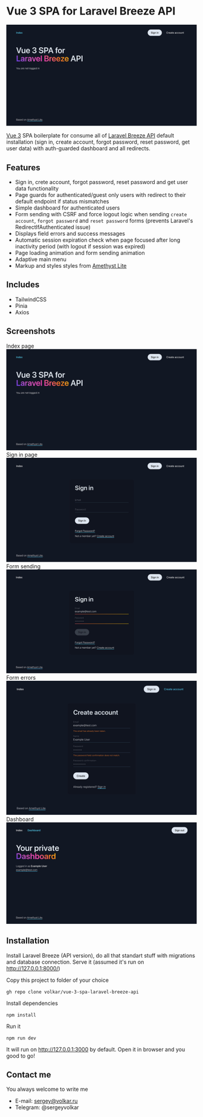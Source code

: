 # Vue 3 SPA for Laravel Breeze API

![Vue 3 SPA](https://github.com/volkar/vue-3-spa-laravel-breeze-api/blob/main/project-preview-1.jpg?raw=true)

[Vue 3](https://vuejs.org/) SPA boilerplate for consume all of [Laravel Breeze API](https://laravel.com/docs/10.x/starter-kits#breeze-and-next) default installation (sign in, create account, forgot password, reset password, get user data) with auth-guarded dashboard and all redirects.

## Features

- Sign in, crete account, forgot password, reset password and get user data functionality
- Page guards for authenticated/guest only users with redirect to their default endpoint if status mismatches
- Simple dashboard for authenticated users
- Form sending with CSRF and force logout logic when sending `create account`, `forgot password` and `reset password` forms (prevents Laravel's RedirectIfAuthenticated issue)
- Displays field errors and success messages
- Automatic session expiration check when page  focused after long inactivity period (with logout if session was expired)
- Page loading animation and form sending animation
- Adaptive main menu
- Markup and styles styles from [Amethyst Lite](https://github.com/volkar/amethyst-lite)

## Includes

- TailwindCSS
- Pinia
- Axios

## Screenshots

Index page
![Index page](https://github.com/volkar/vue-3-spa-laravel-breeze-api/blob/main/project-preview-1.jpg?raw=true)
Sign in page
![Login page](https://github.com/volkar/vue-3-spa-laravel-breeze-api/blob/main/project-preview-2.jpg?raw=true)
Form sending
![Form sending](https://github.com/volkar/vue-3-spa-laravel-breeze-api/blob/main/project-preview-3.jpg?raw=true)
Form errors
![Form errors](https://github.com/volkar/vue-3-spa-laravel-breeze-api/blob/main/project-preview-4.jpg?raw=true)
Dashboard
![Dashboard](https://github.com/volkar/vue-3-spa-laravel-breeze-api/blob/main/project-preview-5.jpg?raw=true)

## Installation

Install Laravel Breeze (API version), do all that standart stuff with migrations and database connection. Serve it (assumed it's run on http://127.0.0.1:8000/)

Copy this project to folder of your choice

```shell
gh repo clone volkar/vue-3-spa-laravel-breeze-api
```

Install dependencies
```
npm install
```

Run it
```
npm run dev
```
It will run on http://127.0.0.1:3000 by default.
Open it in browser and you good to go!

## Contact me

You always welcome to write me
- E-mail: sergey@volkar.ru
- Telegram: @sergeyvolkar
